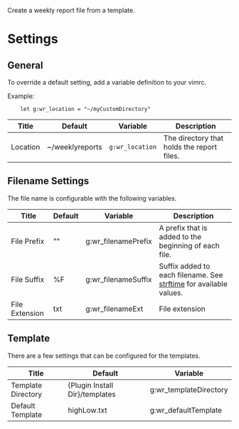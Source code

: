 Create a weekly report file from a template.

# Settings

## General
To override a default setting, add a variable definition to your vimrc.

Example:
```
	let g:wr_location = "~/myCustomDirectory"
```

Title | Default | Variable | Description
--- | --- | --- | ---
Location | ~/weeklyreports | `g:wr_location` | The directory that holds the report files.

## Filename Settings
The file name is configurable with the following variables.

Title | Default | Variable | Description
--- | --- | --- | ---
File Prefix | "" | g:wr_filenamePrefix | A prefix that is added to the beginning of each file.
File Suffix | %F | g:wr_filenameSuffix | Suffix added to each filename. See [strftime] for available values.
File Extension | txt | g:wr_filenameExt | File extension

## Template
There are a few settings that can be configured for the templates.

Title | Default | Variable
--- | --- | ---
Template Directory | {Plugin Install Dir}/templates | g:wr_templateDirectory
Default Template | highLow.txt | g:wr_defaultTemplate

[strftime]: http://vimdoc.sourceforge.net/htmldoc/eval.html#strftime()
